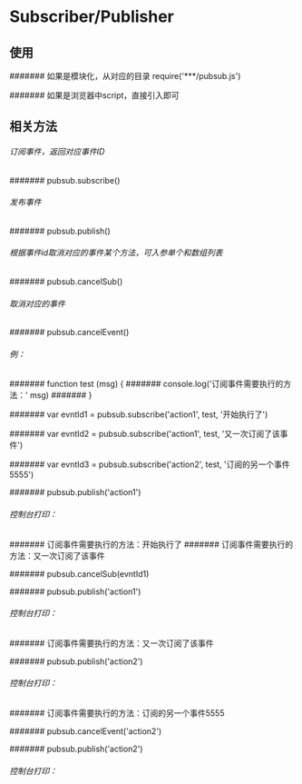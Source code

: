# Subscriber/Publisher

## 使用

####### 如果是模块化，从对应的目录 require('***/pubsub.js')

####### 如果是浏览器中script，直接引入即可

## 相关方法

###### 订阅事件，返回对应事件ID
####### pubsub.subscribe()

###### 发布事件
####### pubsub.publish()

###### 根据事件id取消对应的事件某个方法，可入参单个和数组列表
####### pubsub.cancelSub()

###### 取消对应的事件
####### pubsub.cancelEvent()

###### 例：
####### function test (msg) {
    ####### console.log('订阅事件需要执行的方法：' msg)
####### }

####### var evntId1 = pubsub.subscribe('action1', test, '开始执行了')

####### var evntId2 = pubsub.subscribe('action1', test, '又一次订阅了该事件')

####### var evntId3 = pubsub.subscribe('action2', test, '订阅的另一个事件5555')

####### pubsub.publish('action1')

###### 控制台打印：
####### 订阅事件需要执行的方法：开始执行了
####### 订阅事件需要执行的方法：又一次订阅了该事件

####### pubsub.cancelSub(evntId1)

####### pubsub.publish('action1')
###### 控制台打印：
####### 订阅事件需要执行的方法：又一次订阅了该事件

####### pubsub.publish('action2')

###### 控制台打印：
####### 订阅事件需要执行的方法：订阅的另一个事件5555

####### pubsub.cancelEvent('action2')

####### pubsub.publish('action2')

###### 控制台打印：

